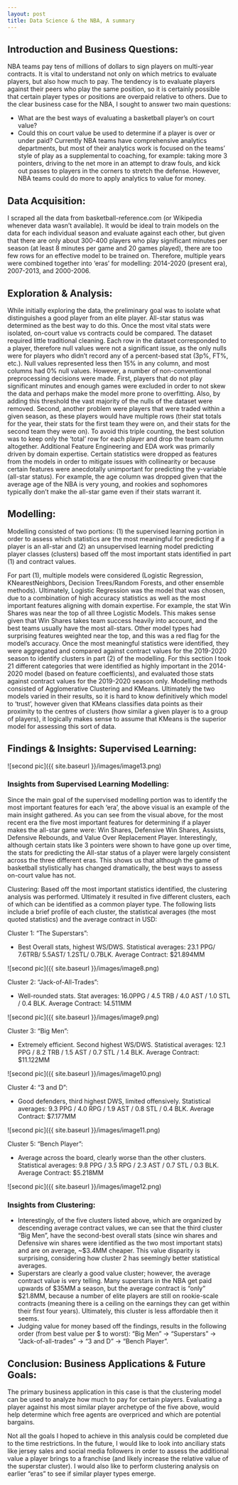 ```yaml
---
layout: post
title: Data Science & the NBA, A summary
---
```


## Introduction and Business Questions:

NBA teams pay tens of millions of dollars to sign players on multi-year contracts. It is vital to understand not only on which metrics to evaluate players, but also how much to pay. The tendency is to evaluate players against their peers who play the same position, so it is certainly possible that certain player types or positions are overpaid relative to others.
Due to the clear business case for the NBA, I sought to answer two main questions:
- What are the best ways of evaluating a basketball player’s on court value?
- Could this on court value be used to determine if a player is over or under paid?
Currently NBA teams have comprehensive analytics departments, but most of their analytics work is focused on the teams’ style of play as a supplemental to coaching, for example: taking more 3 pointers, driving to the net more in an attempt to draw fouls, and kick out passes to players in the corners to stretch the defense. However, NBA teams could do more to apply analytics to value for money.

## Data Acquisition:

I scraped all the data from basketball-reference.com (or Wikipedia whenever data wasn’t available). It would be ideal to train models on the data for each individual season and evaluate against each other, but given that there are only about 300-400 players who play significant minutes per season (at least 8 minutes per game and 20 games played), there are too few rows for an effective model to be trained on. Therefore, multiple years were combined together into ‘eras’ for modelling: 2014-2020 (present era), 2007-2013, and 2000-2006.

## Exploration & Analysis:

While initially exploring the data, the preliminary goal was to isolate what distinguishes a good player from an elite player. All-star status was determined as the best way to do this. Once the most vital stats were isolated, on-court value vs contracts could be compared.
The dataset required little traditional cleaning. Each row in the dataset corresponded to a player, therefore null values were not a significant issue, as the only nulls were for players who didn’t record any of a percent-based stat (3p%, FT%, etc.). Null values represented less then 15% in any column, and most columns had 0% null values.
However, a number of non-conventional preprocessing decisions were made. First, players that do not play significant minutes and enough games were excluded in order to not skew the data and perhaps make the model more prone to overfitting. Also, by adding this threshold the vast majority of the nulls of the dataset were removed.
Second, another problem were players that were traded within a given season, as these players would have multiple rows (their stat totals for the year, their stats for the first team they were on, and their stats for the second team they were on). To avoid this triple counting, the best solution was to keep only the ‘total’ row for each player and drop the team column altogether.
Additional Feature Engineering and EDA work was primarily driven by domain expertise. Certain statistics were dropped as features from the models in order to mitigate issues with collinearity or because certain features were anecdotally unimportant for predicting the y-variable (all-star status). For example, the age column was dropped given that the average age of the NBA is very young, and rookies and sophomores typically don’t make the all-star game even if their stats warrant it.

## Modelling:

Modelling consisted of two portions: (1) the supervised learning portion in order to assess which statistics are the most meaningful for predicting if a player is an all-star and (2) an unsupervised learning model predicting player classes (clusters) based off the most important stats identified in part (1) and contract values.

For part (1), multiple models were considered (Logistic Regression, KNearestNeighbors, Decision Trees/Random Forests, and other ensemble methods). Ultimately, Logistic Regression was the model that was chosen, due to a combination of high accuracy statistics as well as the most important features aligning with domain expertise. For example, the stat Win Shares was near the top of all three Logistic Models. This makes sense given that Win Shares takes team success heavily into account, and the best teams usually have the most all-stars. Other model types had surprising features weighted near the top, and this was a red flag for the model’s accuracy.
Once the most meaningful statistics were identified, they were aggregated and compared against contract values for the 2019-2020 season to identify clusters in part (2) of the modelling. For this section I took 21 different categories that were identified as highly important in the 2014-2020 model (based on feature coefficients), and evaluated those stats against contract values for the 2019-2020 season only. Modelling methods consisted of Agglomerative Clustering and KMeans. Ultimately the two models varied in their results, so it is hard to know definitively which model to ‘trust’, however given that KMeans classifies data points as their proximity to the centres of clusters (how similar a given player is to a group of players), it logically makes sense to assume that KMeans is the superior model for assessing this sort of data.

## Findings & Insights: Supervised Learning:

![second pic]({{ site.baseurl }}/images/image13.png)

### Insights from Supervised Learning Modelling:
Since the main goal of the supervised modelling portion was to identify the most important features for each ‘era’, the above visual is an example of the main insight gathered. As you can see from the visual above, for the most recent era the five most important features for determining if a player makes the all-star game were: Win Shares, Defensive Win Shares, Assists, Defensive Rebounds, and Value Over Replacement Player.
Interestingly, although certain stats like 3 pointers were shown to have gone up over time, the stats for predicting the All-star status of a player were largely consistent across the three different eras. This shows us that although the game of basketball stylistically has changed dramatically, the best ways to assess on-court value has not.
 
Clustering:
Based off the most important statistics identified, the clustering analysis was performed. Ultimately it resulted in five different clusters, each of which can be identified as a common player type. The following lists include a brief profile of each cluster, the statistical averages (the most quoted statistics) and the average contract in USD:

Cluster 1: “The Superstars”:
- Best Overall stats, highest WS/DWS. Statistical averages: 23.1 PPG/ 7.6TRB/ 5.5AST/ 1.2STL/ 0.7BLK.
Average Contract: $21.894MM

![second pic]({{ site.baseurl }}/images/image8.png)

Cluster 2: “Jack-of-All-Trades”:
- Well-rounded stats. Stat averages: 16.0PPG / 4.5 TRB / 4.0 AST / 1.0 STL / 0.4 BLK. Average Contract:
14.511MM

![second pic]({{ site.baseurl }}/images/image9.png)

Cluster 3: “Big Men”:
- Extremely efficient. Second highest WS/DWS. Statistical averages: 12.1 PPG / 8.2 TRB / 1.5 AST / 0.7
STL / 1.4 BLK. Average Contract: $11.122MM

![second pic]({{ site.baseurl }}/images/image10.png)

Cluster 4: “3 and D”:
- Good defenders, third highest DWS, limited offensively. Statistical averages: 9.3 PPG / 4.0 RPG / 1.9
AST / 0.8 STL / 0.4 BLK. Average Contract: $7.177MM

![second pic]({{ site.baseurl }}/images/image11.png)

Cluster 5: “Bench Player”:
- Average across the board, clearly worse than the other clusters. Statistical averages: 9.8 PPG / 3.5
RPG / 2.3 AST / 0.7 STL / 0.3 BLK. Average Contract: $5.218MM 

![second pic]({{ site.baseurl }}/images/image12.png)


### Insights from Clustering:
- Interestingly, of the five clusters listed above, which are organized by descending average contract
values, we can see that the third cluster “Big Men”, have the second-best overall stats (since win shares and Defensive win shares were identified as the two most important stats) and are on average, ~$3.4MM cheaper. This value disparity is surprising, considering how cluster 2 has seemingly better statistical averages.
- Superstars are clearly a good value cluster; however, the average contract value is very telling. Many superstars in the NBA get paid upwards of $35MM a season, but the average contract is “only” $21.8MM, because a number of elite players are still on rookie-scale contracts (meaning there is a ceiling on the earnings they can get within their first four years). Ultimately, this cluster is less affordable then it seems.
- Judging value for money based off the findings, results in the following order (from best value per $ to worst): “Big Men” -> “Superstars” -> “Jack-of-all-trades” -> “3 and D” -> “Bench Player”.


## Conclusion: Business Applications & Future Goals:
The primary business application in this case is that the clustering model can be used to analyze how much to pay for certain players. Evaluating a player against his most similar player archetype of the five above, would help determine which free agents are overpriced and which are potential bargains.

Not all the goals I hoped to achieve in this analysis could be completed due to the time restrictions. In the future, I would like to look into anciliary stats like jersey sales and social media followers in order to assess the additional value a player brings to a franchise (and likely increase the relative value of the superstar cluster). I would also like to perform clustering analysis on earlier “eras” to see if similar player types emerge.